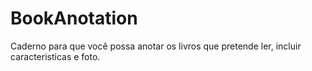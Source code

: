 # BookAnotation
Caderno para que você possa anotar os livros que pretende ler, incluir caracteristicas e foto. 
